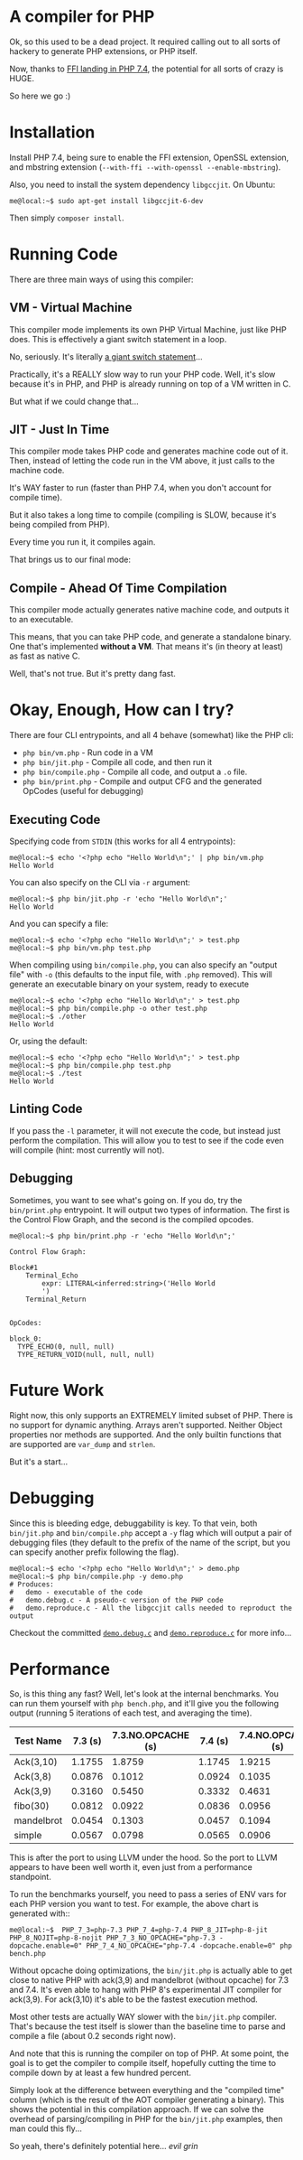 # A compiler for PHP

Ok, so this used to be a dead project. It required calling out to all sorts of hackery to generate PHP extensions, or PHP itself.

Now, thanks to [FFI landing in PHP 7.4](https://wiki.php.net/rfc/ffi), the potential for all sorts of crazy is HUGE. 

So here we go :)

# Installation

Install PHP 7.4, being sure to enable the FFI extension, OpenSSL extension, and mbstring extension (`--with-ffi --with-openssl --enable-mbstring`).

Also, you need to install the system dependency `libgccjit`. On Ubuntu:

```console
me@local:~$ sudo apt-get install libgccjit-6-dev
```

Then simply `composer install`.

# Running Code

There are three main ways of using this compiler:

## VM - Virtual Machine

This compiler mode implements its own PHP Virtual Machine, just like PHP does. This is effectively a giant switch statement in a loop.

No, seriously. It's literally [a giant switch statement](lib/VM.php)...

Practically, it's a REALLY slow way to run your PHP code. Well, it's slow because it's in PHP, and PHP is already running on top of a VM written in C. 

But what if we could change that...

## JIT - Just In Time

This compiler mode takes PHP code and generates machine code out of it. Then, instead of letting the code run in the VM above, it just calls to the machine code.

It's WAY faster to run (faster than PHP 7.4, when you don't account for compile time).

But it also takes a long time to compile (compiling is SLOW, because it's being compiled from PHP).

Every time you run it, it compiles again. 

That brings us to our final mode:

## Compile - Ahead Of Time Compilation

This compiler mode actually generates native machine code, and outputs it to an executable.

This means, that you can take PHP code, and generate a standalone binary. One that's implemented **without a VM**. That means it's (in theory at least) as fast as native C.

Well, that's not true. But it's pretty dang fast.

# Okay, Enough, How can I try?

There are four CLI entrypoints, and all 4 behave (somewhat) like the PHP cli:

 * `php bin/vm.php` - Run code in a VM
 * `php bin/jit.php` - Compile all code, and then run it
 * `php bin/compile.php` - Compile all code, and output a `.o` file.
 * `php bin/print.php` - Compile and output CFG and the generated OpCodes (useful for debugging)

## Executing Code

Specifying code from `STDIN` (this works for all 4 entrypoints):

```console
me@local:~$ echo '<?php echo "Hello World\n";' | php bin/vm.php
Hello World
```

You can also specify on the CLI via `-r` argument:

```console
me@local:~$ php bin/jit.php -r 'echo "Hello World\n";'
Hello World
```

And you can specify a file:

```console
me@local:~$ echo '<?php echo "Hello World\n";' > test.php
me@local:~$ php bin/vm.php test.php
```

When compiling using `bin/compile.php`, you can also specify an "output file" with `-o` (this defaults to the input file, with `.php` removed). This will generate an executable binary on your system, ready to execute

```console
me@local:~$ echo '<?php echo "Hello World\n";' > test.php
me@local:~$ php bin/compile.php -o other test.php
me@local:~$ ./other
Hello World
```

Or, using the default:

```console
me@local:~$ echo '<?php echo "Hello World\n";' > test.php
me@local:~$ php bin/compile.php test.php
me@local:~$ ./test
Hello World
```

## Linting Code

If you pass the `-l` parameter, it will not execute the code, but instead just perform the compilation. This will allow you to test to see if the code even will compile (hint: most currently will not).

## Debugging

Sometimes, you want to see what's going on. If you do, try the `bin/print.php` entrypoint. It will output two types of information. The first is the Control Flow Graph, and the second is the compiled opcodes.

```console
me@local:~$ php bin/print.php -r 'echo "Hello World\n";'

Control Flow Graph:

Block#1
    Terminal_Echo
        expr: LITERAL<inferred:string>('Hello World
        ')
    Terminal_Return


OpCodes:

block_0:
  TYPE_ECHO(0, null, null)
  TYPE_RETURN_VOID(null, null, null)
```

# Future Work

Right now, this only supports an EXTREMELY limited subset of PHP. There is no support for dynamic anything. Arrays aren't supported. Neither Object properties nor methods are supported. And the only builtin functions that are supported are `var_dump` and `strlen`.

But it's a start...

# Debugging

Since this is bleeding edge, debuggability is key. To that vein, both `bin/jit.php` and `bin/compile.php` accept a `-y` flag which will output a pair of debugging files (they default to the prefix of the name of the script, but you can specify another prefix following the flag).

```console
me@local:~$ echo '<?php echo "Hello World\n";' > demo.php
me@local:~$ php bin/compile.php -y demo.php
# Produces: 
#   demo - executable of the code
#   demo.debug.c - A pseudo-c version of the PHP code
#   demo.reproduce.c - All the libgccjit calls needed to reproduct the output
```

Checkout the committed [`demo.debug.c`](demo.debug.c) and [`demo.reproduce.c`](demo.reproduce.c) for more info...

# Performance

So, is this thing any fast? Well, let's look at the internal benchmarks. You can run them yourself with `php bench.php`, and it'll give you the following output (running 5 iterations of each test, and averaging the time).

| Test Name          |            7.3 (s)| 7.3.NO.OPCACHE (s)|            7.4 (s)| 7.4.NO.OPCACHE (s)|          8.JIT (s)|        8.NOJIT (s)| bin/jit.php (s) | bin/compile.php (s) | compiled time (s) |
|--------------------|-------------------|-------------------|-------------------|-------------------|-------------------|-------------------|-----------------|---------------------|-------------------|
|          Ack(3,10) |            1.1755 |            1.8759 |            1.1745 |            1.9215 |            0.6838 |            1.1649 |          0.3693 |              0.2000 |            0.1524 |
|           Ack(3,8) |            0.0876 |            0.1012 |            0.0924 |            0.1035 |            0.0552 |            0.0853 |          0.1694 |              0.2107 |            0.0110 |
|           Ack(3,9) |            0.3160 |            0.5450 |            0.3332 |            0.4631 |            0.1901 |            0.3213 |          0.2397 |              0.2286 |            0.0393 |
|           fibo(30) |            0.0812 |            0.0922 |            0.0836 |            0.0956 |            0.0447 |            0.0784 |          0.2014 |              0.2369 |            0.0091 |
|         mandelbrot |            0.0454 |            0.1303 |            0.0457 |            0.1094 |            0.0294 |            0.0459 |          0.2001 |              0.2479 |            0.0142 |
|             simple |            0.0567 |            0.0798 |            0.0565 |            0.0906 |            0.0275 |            0.0591 |          0.1755 |              0.2113 |            0.0114 |

This is after the port to using LLVM under the hood. So the port to LLVM appears to have been well worth it, even just from a performance standpoint.

To run the benchmarks yourself, you need to pass a series of ENV vars for each PHP version you want to test. For example, the above chart is generated with::

```console
me@local:~$  PHP_7_3=php-7.3 PHP_7_4=php-7.4 PHP_8_JIT=php-8-jit PHP_8_NOJIT=php-8-nojit PHP_7_3_NO_OPCACHE="php-7.3 -dopcache.enable=0" PHP_7_4_NO_OPCACHE="php-7.4 -dopcache.enable=0" php bench.php
```

Without opcache doing optimizations, the `bin/jit.php` is actually able to get close to native PHP with ack(3,9) and mandelbrot (without opcache) for 7.3 and 7.4. It's even able to hang with PHP 8's experimental JIT compiler for ack(3,9). For ack(3,10) it's able to be the fastest execution method.  

Most other tests are actually WAY slower with the `bin/jit.php` compiler. That's because the test itself is slower than the baseline time to parse and compile a file (about 0.2 seconds right now).

And note that this is running the compiler on top of PHP. At some point, the goal is to get the compiler to compile itself, hopefully cutting the time to compile down by at least a few hundred percent.

Simply look at the difference between everything and the "compiled time" column (which is the result of the AOT compiler generating a binary). This shows the potential in this compilation approach. If we can solve the overhead of parsing/compiling in PHP for the `bin/jit.php` examples, then man could this fly...

So yeah, there's definitely potential here... *evil grin*

